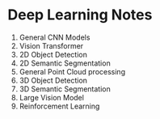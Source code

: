 # Deep Learning Notes
1. General CNN Models
2. Vision Transformer
3. 2D Object Detection
4. 2D Semantic Segmentation
5. General Point Cloud processing
6. 3D Object Detection
7. 3D Semantic Segmentation
8. Large Vision Model
9. Reinforcement Learning